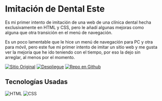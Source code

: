 # Imitación de Dental Este

Es mi primer intento de imitación de una web de una clínica dental hecha exclusivamente en HTML y CSS, pero le añadí algunas mejoras como alguna que otra transición en el menú de navegación.

Es un poco lamentable que le hice un menú de navegación para PC y otra para móvil, pero este fue mi primer intento de imitar un sitio web y me gusta ver la mejoría que he ido teniendo con el tiempo, por eso la dejo sin arreglar, al menos por el momento.

[![Sitio Original](https://img.shields.io/static/v1?label=&message=Sitio%20Original&color=FF0000&style=for-the-badge)](https://www.dentaleste.com)
[![Despliegue](https://img.shields.io/static/v1?label=&message=Github%20Pages&color=00A50C&style=for-the-badge)](https://jaamdev.github.io/dental-este-project)
[![Repo en Github](https://img.shields.io/static/v1?label=&message=Repo%20Github&color=000000&style=for-the-badge&logo=github&logoColor=white)](https://github.com/jaamdev/dental-este-project)

## Tecnologías Usadas
![HTML](https://img.shields.io/static/v1?label=&message=HTML5&color=E34F26&logo=html5&logoColor=white&style=for-the-badge)
![CSS](https://img.shields.io/static/v1?label=&message=CSS3&color=1572B6&logo=css3&logoColor=white&style=for-the-badge)
